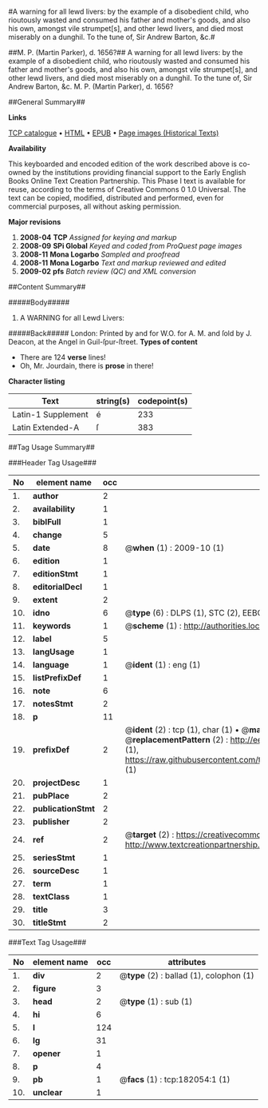 #A warning for all lewd livers: by the example of a disobedient child, who rioutously wasted and consumed his father and mother's goods, and also his own, amongst vile strumpet[s], and other lewd livers, and died most miserably on a dunghil. To the tune of, Sir Andrew Barton, &c.#

##M. P. (Martin Parker), d. 1656?##
A warning for all lewd livers: by the example of a disobedient child, who rioutously wasted and consumed his father and mother's goods, and also his own, amongst vile strumpet[s], and other lewd livers, and died most miserably on a dunghil. To the tune of, Sir Andrew Barton, &c.
M. P. (Martin Parker), d. 1656?

##General Summary##

**Links**

[TCP catalogue](http://www.ota.ox.ac.uk/tcp/)  • 
[HTML](http://tei.it.ox.ac.uk/tcp/Texts-HTML/free/B04/B04902.html)  • 
[EPUB](http://tei.it.ox.ac.uk/tcp/Texts-EPUB/free/B04/B04902.epub) • 
[Page images (Historical Texts)](https://data.historicaltexts.jisc.ac.uk/view?pubId=eebo-99887342e&pageId=eebo-99887342e-182054-1)

**Availability**

This keyboarded and encoded edition of the
	       work described above is co-owned by the institutions
	       providing financial support to the Early English Books
	       Online Text Creation Partnership. This Phase I text is
	       available for reuse, according to the terms of Creative
	       Commons 0 1.0 Universal. The text can be copied,
	       modified, distributed and performed, even for
	       commercial purposes, all without asking permission.

**Major revisions**

1. __2008-04__ __TCP__ *Assigned for keying and markup*
1. __2008-09__ __SPi Global__ *Keyed and coded from ProQuest page images*
1. __2008-11__ __Mona Logarbo__ *Sampled and proofread*
1. __2008-11__ __Mona Logarbo__ *Text and markup reviewed and edited*
1. __2009-02__ __pfs__ *Batch review (QC) and XML conversion*

##Content Summary##

#####Body#####

1. A WARNING for all Lewd Livers:

#####Back#####
London: Printed by and for W.O. for A. M. and ſold by J. Deacon, at the Angel in Guil-ſpur-ſtreet.
**Types of content**

  * There are 124 **verse** lines!
  * Oh, Mr. Jourdain, there is **prose** in there!

**Character listing**


|Text|string(s)|codepoint(s)|
|---|---|---|
|Latin-1 Supplement|é|233|
|Latin Extended-A|ſ|383|

##Tag Usage Summary##

###Header Tag Usage###

|No|element name|occ|attributes|
|---|---|---|---|
|1.|__author__|2||
|2.|__availability__|1||
|3.|__biblFull__|1||
|4.|__change__|5||
|5.|__date__|8| @__when__ (1) : 2009-10 (1)|
|6.|__edition__|1||
|7.|__editionStmt__|1||
|8.|__editorialDecl__|1||
|9.|__extent__|2||
|10.|__idno__|6| @__type__ (6) : DLPS (1), STC (2), EEBO-CITATION (1), PROQUEST (1), VID (1)|
|11.|__keywords__|1| @__scheme__ (1) : http://authorities.loc.gov/ (1)|
|12.|__label__|5||
|13.|__langUsage__|1||
|14.|__language__|1| @__ident__ (1) : eng (1)|
|15.|__listPrefixDef__|1||
|16.|__note__|6||
|17.|__notesStmt__|2||
|18.|__p__|11||
|19.|__prefixDef__|2| @__ident__ (2) : tcp (1), char (1)  •  @__matchPattern__ (2) : ([0-9\-]+):([0-9IVX]+) (1), (.+) (1)  •  @__replacementPattern__ (2) : http://eebo.chadwyck.com/downloadtiff?vid=$1&page=$2 (1), https://raw.githubusercontent.com/textcreationpartnership/Texts/master/tcpchars.xml#$1 (1)|
|20.|__projectDesc__|1||
|21.|__pubPlace__|2||
|22.|__publicationStmt__|2||
|23.|__publisher__|2||
|24.|__ref__|2| @__target__ (2) : https://creativecommons.org/publicdomain/zero/1.0/ (1), http://www.textcreationpartnership.org/docs/. (1)|
|25.|__seriesStmt__|1||
|26.|__sourceDesc__|1||
|27.|__term__|1||
|28.|__textClass__|1||
|29.|__title__|3||
|30.|__titleStmt__|2||


###Text Tag Usage###

|No|element name|occ|attributes|
|---|---|---|---|
|1.|__div__|2| @__type__ (2) : ballad (1), colophon (1)|
|2.|__figure__|3||
|3.|__head__|2| @__type__ (1) : sub (1)|
|4.|__hi__|6||
|5.|__l__|124||
|6.|__lg__|31||
|7.|__opener__|1||
|8.|__p__|4||
|9.|__pb__|1| @__facs__ (1) : tcp:182054:1 (1)|
|10.|__unclear__|1||
